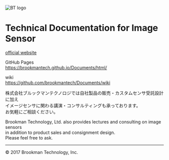 ![BT logo](http://brookmantech.com/img/logo.png "logo")
# Technical Documentation for Image Sensor

[official website][website]  


GitHub Pages  
<https://brookmantech.github.io/Documents/html/>


wiki  
<https://github.com/brookmantech/Documents/wiki>


株式会社ブルックマンテクノロジでは自社製品の販売・カスタムセンサ受託設計に加え  
イメージセンサに関わる講演・コンサルティングも承っております。  
お気軽にご相談ください。


Brookman Technology, Ltd. also provides lectures and consulting on image sensors  
in addition to product sales and consignment design.  
Please feel free to ask.

*****  

&copy; 2017 Brookman Technology, Inc.

[website]: http://brookmantech.com/top.html "Brookman Technology"
